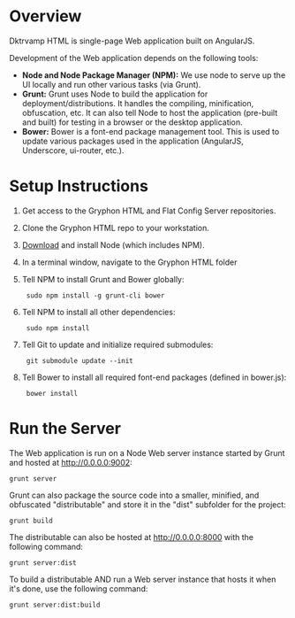 # Overview

Dktrvamp HTML is single-page Web application built on AngularJS.

Development of the Web application depends on the following tools:

* __Node and Node Package Manager (NPM):__ We use node to serve up the UI locally
    and run other various tasks (via Grunt).
* __Grunt:__ Grunt uses Node to build the application for deployment/distributions.
    It handles the compiling, minification, obfuscation, etc. It can also tell
    Node to host the application (pre-built and built) for testing in a browser
    or the desktop application.
* __Bower:__ Bower is a font-end package management tool. This is used to update various
    packages used in the application (AngularJS, Underscore, ui-router, etc.).

# Setup Instructions

1. Get access to the Gryphon HTML and Flat Config Server repositories.
2. Clone the Gryphon HTML repo to your workstation.
3. [Download](http://nodejs.org) and install Node (which includes NPM).
4. In a terminal window, navigate to the Gryphon HTML folder
5. Tell NPM to install Grunt and Bower globally:

        sudo npm install -g grunt-cli bower

6. Tell NPM to install all other dependencies:

        sudo npm install

7. Tell Git to update and initialize required submodules:

        git submodule update --init

8. Tell Bower to install all required font-end packages (defined in bower.js):

        bower install

# Run the Server

The Web application is run on a Node Web server instance started by Grunt and hosted
at http://0.0.0.0:9002:

    grunt server

Grunt can also package the source code into a smaller, minified, and obfuscated
"distributable" and store it in the "dist" subfolder for the project:

    grunt build

The distributable can also be hosted at http://0.0.0.0:8000 with the following command:

    grunt server:dist

To build a distributable AND run a Web server instance that hosts it when it's done,
use the following command:

    grunt server:dist:build


